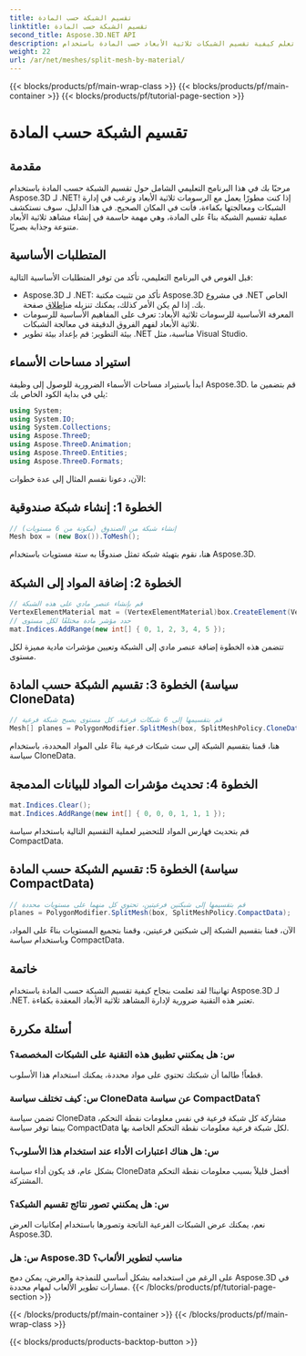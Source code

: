 ```yaml
---
title: تقسيم الشبكة حسب المادة
linktitle: تقسيم الشبكة حسب المادة
second_title: Aspose.3D.NET API
description: تعلم كيفية تقسيم الشبكات ثلاثية الأبعاد حسب المادة باستخدام Aspose.3D لـ .NET. تحسين تنظيم المشهد وكفاءته. دليل خطوة بخطوة للمطورين.
weight: 22
url: /ar/net/meshes/split-mesh-by-material/
---
```


{{< blocks/products/pf/main-wrap-class >}}
{{< blocks/products/pf/main-container >}}
{{< blocks/products/pf/tutorial-page-section >}}

# تقسيم الشبكة حسب المادة

## مقدمة
مرحبًا بك في هذا البرنامج التعليمي الشامل حول تقسيم الشبكة حسب المادة باستخدام Aspose.3D لـ .NET! إذا كنت مطورًا يعمل مع الرسومات ثلاثية الأبعاد وترغب في إدارة الشبكات ومعالجتها بكفاءة، فأنت في المكان الصحيح. في هذا الدليل، سوف نستكشف عملية تقسيم الشبكة بناءً على المادة، وهي مهمة حاسمة في إنشاء مشاهد ثلاثية الأبعاد متنوعة وجذابة بصريًا.
## المتطلبات الأساسية
قبل الغوص في البرنامج التعليمي، تأكد من توفر المتطلبات الأساسية التالية:
-  Aspose.3D لـ .NET: تأكد من تثبيت مكتبة Aspose.3D في مشروع .NET الخاص بك. إذا لم يكن الأمر كذلك، يمكنك تنزيله من[إطلاق](https://releases.aspose.com/3d/net/) صفحة.
- المعرفة الأساسية للرسومات ثلاثية الأبعاد: تعرف على المفاهيم الأساسية للرسومات ثلاثية الأبعاد لفهم الفروق الدقيقة في معالجة الشبكات.
- بيئة التطوير: قم بإعداد بيئة تطوير .NET مناسبة، مثل Visual Studio.
## استيراد مساحات الأسماء
ابدأ باستيراد مساحات الأسماء الضرورية للوصول إلى وظيفة Aspose.3D. قم بتضمين ما يلي في بداية الكود الخاص بك:
```csharp
using System;
using System.IO;
using System.Collections;
using Aspose.ThreeD;
using Aspose.ThreeD.Animation;
using Aspose.ThreeD.Entities;
using Aspose.ThreeD.Formats;
```
الآن، دعونا نقسم المثال إلى عدة خطوات:
## الخطوة 1: إنشاء شبكة صندوقية
```csharp
// إنشاء شبكة من الصندوق (مكونة من 6 مستويات)
Mesh box = (new Box()).ToMesh();
```
هنا، نقوم بتهيئة شبكة تمثل صندوقًا به ستة مستويات باستخدام Aspose.3D.
## الخطوة 2: إضافة المواد إلى الشبكة
```csharp
// قم بإنشاء عنصر مادي على هذه الشبكة
VertexElementMaterial mat = (VertexElementMaterial)box.CreateElement(VertexElementType.Material, MappingMode.Polygon, ReferenceMode.Index);
// حدد مؤشر مادة مختلفًا لكل مستوى
mat.Indices.AddRange(new int[] { 0, 1, 2, 3, 4, 5 });
```
تتضمن هذه الخطوة إضافة عنصر مادي إلى الشبكة وتعيين مؤشرات مادية مميزة لكل مستوى.
## الخطوة 3: تقسيم الشبكة حسب المادة (سياسة CloneData)
```csharp
// قم بتقسيمها إلى 6 شبكات فرعية، كل مستوى يصبح شبكة فرعية
Mesh[] planes = PolygonModifier.SplitMesh(box, SplitMeshPolicy.CloneData);
```
هنا، قمنا بتقسيم الشبكة إلى ست شبكات فرعية بناءً على المواد المحددة، باستخدام سياسة CloneData.
## الخطوة 4: تحديث مؤشرات المواد للبيانات المدمجة
```csharp
mat.Indices.Clear();
mat.Indices.AddRange(new int[] { 0, 0, 0, 1, 1, 1 });
```
قم بتحديث فهارس المواد للتحضير لعملية التقسيم التالية باستخدام سياسة CompactData.
## الخطوة 5: تقسيم الشبكة حسب المادة (سياسة CompactData)
```csharp
// قم بتقسيمها إلى شبكتين فرعيتين، تحتوي كل منهما على مستويات محددة
planes = PolygonModifier.SplitMesh(box, SplitMeshPolicy.CompactData);
```
الآن، قمنا بتقسيم الشبكة إلى شبكتين فرعيتين، وقمنا بتجميع المستويات بناءً على المواد، وباستخدام سياسة CompactData.
## خاتمة
تهانينا! لقد تعلمت بنجاح كيفية تقسيم الشبكة حسب المادة باستخدام Aspose.3D لـ .NET. تعتبر هذه التقنية ضرورية لإدارة المشاهد ثلاثية الأبعاد المعقدة بكفاءة.
## أسئلة مكررة
### س: هل يمكنني تطبيق هذه التقنية على الشبكات المخصصة؟
قطعاً! طالما أن شبكتك تحتوي على مواد محددة، يمكنك استخدام هذا الأسلوب.
### س: كيف تختلف سياسة CloneData عن سياسة CompactData؟
تضمن سياسة CloneData مشاركة كل شبكة فرعية في نفس معلومات نقطة التحكم، بينما توفر سياسة CompactData لكل شبكة فرعية معلومات نقطة التحكم الخاصة بها.
### س: هل هناك اعتبارات الأداء عند استخدام هذا الأسلوب؟
بشكل عام، قد يكون أداء سياسة CloneData أفضل قليلاً بسبب معلومات نقطة التحكم المشتركة.
### س: هل يمكنني تصور نتائج تقسيم الشبكة؟
نعم، يمكنك عرض الشبكات الفرعية الناتجة وتصورها باستخدام إمكانيات العرض Aspose.3D.
### س: هل Aspose.3D مناسب لتطوير الألعاب؟
على الرغم من استخدامه بشكل أساسي للنمذجة والعرض، يمكن دمج Aspose.3D في مسارات تطوير الألعاب لمهام محددة.
{{< /blocks/products/pf/tutorial-page-section >}}

{{< /blocks/products/pf/main-container >}}
{{< /blocks/products/pf/main-wrap-class >}}

{{< blocks/products/products-backtop-button >}}
